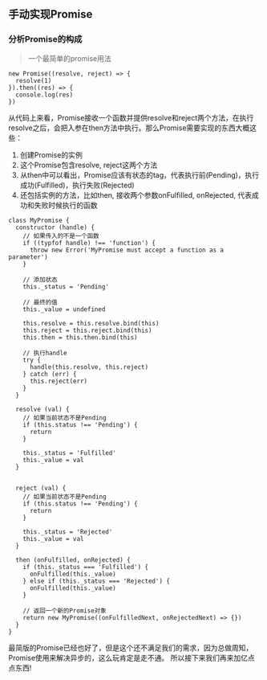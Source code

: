 ## 手动实现Promise

### 分析Promise的构成
> 一个最简单的promise用法

```
new Promise((resolve, reject) => {
  resolve(1)
}).then((res) => {
  console.log(res)
})
```

从代码上来看，Promise接收一个函数并提供resolve和reject两个方法，在执行resolve之后，会把入参在then方法中执行。那么Promise需要实现的东西大概这些：
1. 创建Promise的实例
2. 这个Promise包含resolve, reject这两个方法
3. 从then中可以看出，Promise应该有状态的tag，代表执行前(Pending)，执行成功(Fulfilled)，执行失败(Rejected)
4. 还包括实例的方法，比如then, 接收两个参数onFulfilled, onRejected, 代表成功和失败时候执行的函数


```
class MyPromise {
  constructor (handle) {
    // 如果传入的不是一个函数
    if ((typfof handle) !== 'function') {
      throw new Error('MyPromise must accept a function as a parameter')
    }

    // 添加状态
    this._status = 'Pending'

    // 最终的值
    this._value = undefined

    this.resolve = this.resolve.bind(this)
    this.reject = this.reject.bind(this)
    this.then = this.then.bind(this)

    // 执行handle
    try {
      handle(this.resolve, this.reject)
    } catch (err) {
      this.reject(err)
    }
  }

  resolve (val) {
    // 如果当前状态不是Pending
    if (this.status !== 'Pending') {
      return
    }

    this._status = 'Fulfilled'
    this._value = val
  }
  

  reject (val) {
    // 如果当前状态不是Pending
    if (this.status !== 'Pending') {
      return
    }

    this._status = 'Rejected'
    this._value = val
  }

  then (onFulfilled, onRejected) {
    if (this._status === 'Fulfilled') {
      onFulfilled(this._value)
    } else if (this._status === 'Rejected') {
      onFulfilled(this._value)
    }

    // 返回一个新的Promise对象
    return new MyPromise((onFulfilledNext, onRejectedNext) => {})
  }
}
```

最简版的Promise已经也好了，但是这个还不满足我们的需求，因为总做周知，Promise使用来解决异步的，这么玩肯定是走不通。
所以接下来我们再来加亿点点东西!